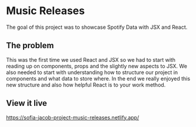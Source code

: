 # Music Releases
The goal of this project was to showcase Spotify Data with JSX and React. 

## The problem
This was the first time we used React and JSX so we had to start with reading up on components, props and the slightly new aspects to JSX. We also needed to start with understanding how to structure our project in components and what data to store where. In the end we really enjoyed this new structure and also how helpful React is to your work method. 

## View it live

https://sofia-jacob-project-music-releases.netlify.app/